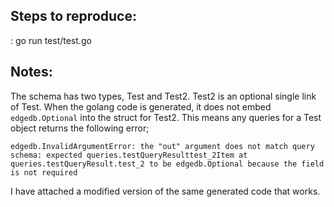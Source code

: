 ## Steps to reproduce:

<from project root>: go run test/test.go

## Notes:
The schema has two types, Test and Test2. Test2 is an optional single link of Test. When the golang code is generated, it does not embed `edgedb.Optional` into the struct for Test2. This means any queries for a Test object returns the following error;

```
edgedb.InvalidArgumentError: the "out" argument does not match query schema: expected queries.testQueryResulttest_2Item at queries.testQueryResult.test_2 to be edgedb.Optional because the field is not required
```

I have attached a modified version of the same generated code that works.
